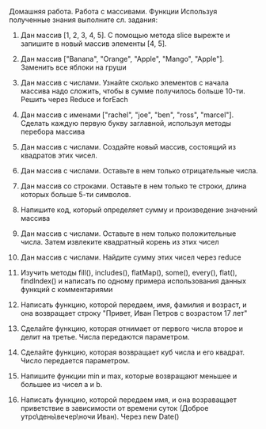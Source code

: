 Домашняя работа. Работа с массивами. Функции
Используя полученные знания выполните сл. задания:

1. Дан массив [1, 2, 3, 4, 5]. С помощью метода slice вырежте и запишите в новый массив элементы [4, 5].
2. Дан массив ["Banana", "Orange", "Apple", "Mango", "Apple"]. Заменить все яблоки на груши

3. Дан массив с числами. Узнайте сколько элементов с начала массива надо сложить, чтобы в сумме получилось больше 10-ти. Решить через Reduce и forEach

4. Дан массив с именами ["rachel", "joe", "ben", "ross", "marcel"]. Сделать каждую первую букву заглавной, используя методы перебора массива
5. Дан массив с числами. Создайте новый массив, состоящий из квадратов этих чисел. 
6. Дан массив с числами. Оставьте в нем только отрицательные числа.
7. Дан массив со строками. Оставьте в нем только те строки, длина которых больше 5-ти символов.
8. Напишите код, который определяет сумму и произведение значений массива
9. Дан массив с числами. Оставьте в нем только положительные числа. Затем извлеките квадратный корень из этих чисел
10. Дан массив с числами. Найдите сумму этих чисел через reduce

11. Изучить методы fill(), includes(),
 flatMap(), some(), every(), flat(), findIndex() и написать по одному примера использования данных функций с комментариями   


12. Написать функцию, которой передаем, имя, фамилия и возраст, и она возвращает строку "Привет, Иван Петров с возрастом 17 лет" 
13. Сделайте функцию, которая отнимает от первого числа второе и делит на
третье. Числа передаются параметром.
14. Сделайте функцию, которая возвращает куб числа и его квадрат. Число передается параметром.
15. Напишите функции min и max, которые возвращают меньшее и большее из чисел a и b.
16. Написать функцию, которой передаем имя, и она возраващает приветствие в зависимости от времени суток (Доброе утро\день\вечер\ночи Иван). Через new Date()
